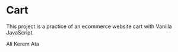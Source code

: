 # Cart

This project is a practice of an ecommerce website cart with Vanilla JavaScript. 

Ali Kerem Ata
